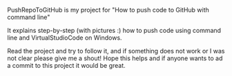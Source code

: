 PushRepoToGitHub is my project for "How to push code to GitHub with command line"

It explains step-by-step (with pictures :) how to push code using command line and VirtualStudioCode on Windows.

Read the project and try to follow it, and if something does not work or I was not clear please give me a shout! 
Hope this helps and if anyone wants to ad a commit to this project it would be great.
